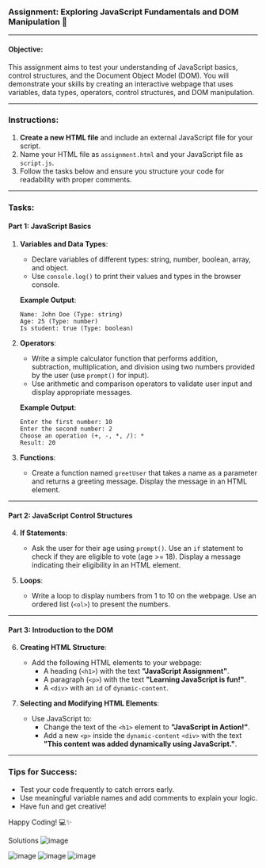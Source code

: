 ### **Assignment: Exploring JavaScript Fundamentals and DOM Manipulation** 🌟

---

#### **Objective:**
This assignment aims to test your understanding of JavaScript basics, control structures, and the Document Object Model (DOM). You will demonstrate your skills by creating an interactive webpage that uses variables, data types, operators, control structures, and DOM manipulation.

---

### **Instructions:**

1. **Create a new HTML file** and include an external JavaScript file for your script.  
2. Name your HTML file as `assignment.html` and your JavaScript file as `script.js`.  
3. Follow the tasks below and ensure you structure your code for readability with proper comments.  

---

### **Tasks:**

#### **Part 1: JavaScript Basics**

1. **Variables and Data Types**:
   - Declare variables of different types: string, number, boolean, array, and object.  
   - Use `console.log()` to print their values and types in the browser console.  

   **Example Output**:  
   ```
   Name: John Doe (Type: string)  
   Age: 25 (Type: number)  
   Is student: true (Type: boolean)  
   ```

2. **Operators**:
   - Write a simple calculator function that performs addition, subtraction, multiplication, and division using two numbers provided by the user (use `prompt()` for input).  
   - Use arithmetic and comparison operators to validate user input and display appropriate messages.

   **Example Output**:  
   ```
   Enter the first number: 10  
   Enter the second number: 2  
   Choose an operation (+, -, *, /): *  
   Result: 20
   ```

3. **Functions**:
   - Create a function named `greetUser` that takes a name as a parameter and returns a greeting message. Display the message in an HTML element.  

---

#### **Part 2: JavaScript Control Structures**

4. **If Statements**:
   - Ask the user for their age using `prompt()`. Use an `if` statement to check if they are eligible to vote (age >= 18). Display a message indicating their eligibility in an HTML element.  

5. **Loops**:
   - Write a loop to display numbers from 1 to 10 on the webpage. Use an ordered list (`<ol>`) to present the numbers.  

---

#### **Part 3: Introduction to the DOM**

6. **Creating HTML Structure**:
   - Add the following HTML elements to your webpage:
     - A heading (`<h1>`) with the text **"JavaScript Assignment"**.  
     - A paragraph (`<p>`) with the text **"Learning JavaScript is fun!"**.  
     - A `<div>` with an `id` of `dynamic-content`.  

7. **Selecting and Modifying HTML Elements**:
   - Use JavaScript to:
     - Change the text of the `<h1>` element to **"JavaScript in Action!"**.  
     - Add a new `<p>` inside the `dynamic-content` `<div>` with the text **"This content was added dynamically using JavaScript."**.  

---

### **Tips for Success:**

- Test your code frequently to catch errors early.  
- Use meaningful variable names and add comments to explain your logic.  
- Have fun and get creative!  

Happy Coding! 💻✨  

Solutions
![image](https://github.com/user-attachments/assets/671c4d14-e076-43cb-81fb-043703d7d170)

![image](https://github.com/user-attachments/assets/4b3aa15a-4e41-423a-8f3f-64be39a7ccab)
![image](https://github.com/user-attachments/assets/de652f98-b610-4ae9-bcd8-85efb13c28ce)
![image](https://github.com/user-attachments/assets/2706e494-d7a7-4a5a-b72c-35dd01b2590f)
